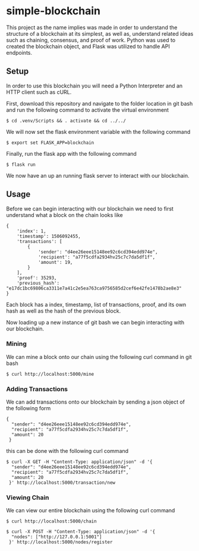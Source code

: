 # simple-blockchain
This project as the name implies was made in order to understand the structure of a blockchain at its simplest, as well as, understand related ideas such as chaining, consensus, and proof of work. Python was used to created the blockchain object, and Flask was utilized to handle API endpoints.

## Setup 
In order to use this blockchain you will need a Python Interpreter and an HTTP client such as cURL.

First, download this repository and navigate to the folder location in git bash and run the following command to activate the virtual environment
```
$ cd .venv/Scripts && . activate && cd ../../
```
We will now set the flask environment variable with the following command
```
$ export set FLASK_APP=blockchain
```
Finally, run the flask app with the following command 
```
$ flask run
```
We now have an up an running flask server to interact with our blockchain.

## Usage
Before we can begin interacting with our blockchain we need to first understand what a block on the chain looks like
``` 
{
    'index': 1,
    'timestamp': 1506092455,
    'transactions': [
        {
            'sender': "d4ee26eee15148ee92c6cd394edd974e",
            'recipient': "a77f5cdfa2934hv25c7c7da5df1f",
            'amount': 19,
        }
    ],
    'proof': 35293,
    'previous_hash': "e17dc1bc69806ca3311e7a41c2e5ea763ca9756585d2cef6e42fe1478b2ae8e3"
}
```
Each block has a index, timestamp, list of transactions, proof, and its own hash as well as the hash of the previous block.

Now loading up a new instance of git bash we can begin interacting with our blockchain.

### Mining
We can mine a block onto our chain using the following curl command in git bash
```
$ curl http://localhost:5000/mine
```

### Adding Transactions
We can add transactions onto our blockchain by sending a json object of the following form
```
{
  "sender": "d4ee26eee15148ee92c6cd394edd974e",
  "recipient": "a77f5cdfa2934hv25c7c7da5df1f",
  "amount": 20
 }
```
this can be done with the following curl command 
```
$ curl -X GET -H "Content-Type: application/json" -d '{
  "sender": "d4ee26eee15148ee92c6cd394edd974e",
  "recipient": "a77f5cdfa2934hv25c7c7da5df1f",
  "amount": 20
 }' http://localhost:5000/transaction/new
```

### Viewing Chain 
We can view our entire blockchain using the following curl command 
```
$ curl http://localhost:5000/chain
```





```
$ curl -X POST -H "Content-Type: application/json" -d '{
  "nodes": ["http://127.0.0.1:5001"]
 }' http://localhost:5000/nodes/register
```
